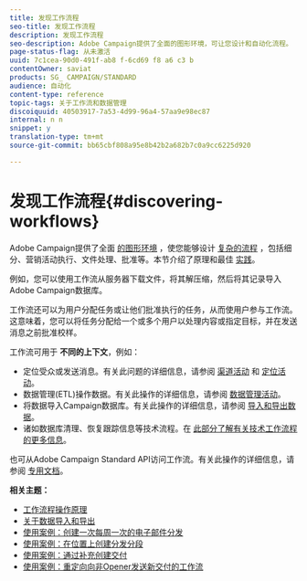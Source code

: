 ```yaml
---
title: 发现工作流程
seo-title: 发现工作流程
description: 发现工作流程
seo-description: Adobe Campaign提供了全面的图形环境，可让您设计和自动化流程。
page-status-flag: 从未激活
uuid: 7c1cea-90d0-491f-ab8 f-6cd69 f8 a6 c3 b
contentOwner: saviat
products: SG_ CAMPAIGN/STANDARD
audience: 自动化
content-type: reference
topic-tags: 关于工作流和数据管理
discoiquuid: 40503917-7a53-4d99-96a4-57aa9e98ec87
internal: n n
snippet: y
translation-type: tm+mt
source-git-commit: bb65cbf808a95e8b42b2a682b7c0a9cc6225d920

---
```



# 发现工作流程{#discovering-workflows}

Adobe Campaign提供了全面 [的图形环境](../../automating/using/workflow-interface.md) ，使您能够设计 [复杂的流程](../../automating/using/workflow-operating-principles.md) ，包括细分、营销活动执行、文件处理、批准等。本节介绍了原理和最佳 [实践](../../automating/using/building-a-workflow.md)。

例如，您可以使用工作流从服务器下载文件，将其解压缩，然后将其记录导入Adobe Campaign数据库。

工作流还可以为用户分配任务或让他们批准执行的任务，从而使用户参与工作流。这意味着，您可以将任务分配给一个或多个用户以处理内容或指定目标，并在发送消息之前批准校样。

工作流可用于 **不同的上下文**，例如：

* 定位受众或发送消息。有关此问题的详细信息，请参阅 [渠道活动](../../automating/using/about-channel-activities.md) 和 [定位活动](../../automating/using/about-targeting-activities.md)。
* 数据管理(ETL)操作数据。有关此操作的详细信息，请参阅 [数据管理活动](../../automating/using/about-data-management-activities.md)。
* 将数据导入Campaign数据库。有关此操作的详细信息，请参阅 [导入和导出数据](../../automating/using/about-data-import-and-export.md)。
* 诸如数据库清理、恢复跟踪信息等技术流程。在 [此部分了解有关技术工作流程的更多信息](../../administration/using/technical-workflows.md)。

也可从Adobe Campaign Standard API访问工作流。有关此操作的详细信息，请参阅 [专用文档](https://docs.campaign.adobe.com/doc/standard/en/api/ACS_API.html#managing-workflows)。

**相关主题：**

* [工作流程操作原理](../../automating/using/workflow-operating-principles.md)
* [关于数据导入和导出](../../automating/using/about-data-import-and-export.md)
* [使用案例：创建一次每周一次的电子邮件分发](../../automating/using/workflow-weekly-offer.md)
* [使用案例：在位置上创建分发分段](../../automating/using/workflow-segmentation-location.md)
* [使用案例：通过补充创建交付](../../automating/using/workflow-created-query-with-complement.md)
* [使用案例：重定向向非Opener发送新交付的工作流](../../automating/using/workflow-cross-channel-retargeting.md)
